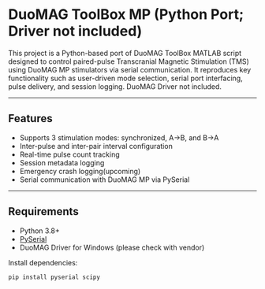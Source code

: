 # DuoMAG ToolBox MP (Python Port; Driver not included)

This project is a Python-based port of DuoMAG ToolBox MATLAB script designed to control paired-pulse Transcranial Magnetic Stimulation (TMS) using DuoMAG MP stimulators via serial communication. It reproduces key functionality such as user-driven mode selection, serial port interfacing, pulse delivery, and session logging. DuoMAG Driver not included.

---

## Features

- Supports 3 stimulation modes: synchronized, A→B, and B→A
- Inter-pulse and inter-pair interval configuration
- Real-time pulse count tracking
- Session metadata logging
- Emergency crash logging(upcoming)
- Serial communication with DuoMAG MP via PySerial

---

## Requirements

- Python 3.8+
- [PySerial](https://pypi.org/project/pyserial/)
- DuoMAG Driver for Windows (please check with vendor)

Install dependencies:

```bash
pip install pyserial scipy
